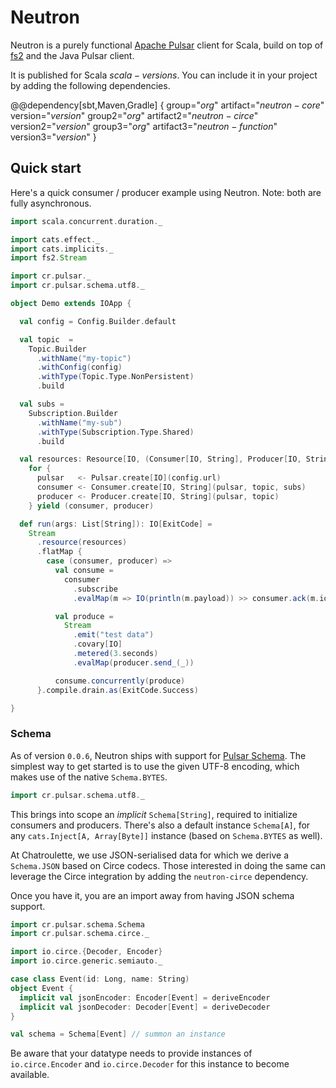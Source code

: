 # Neutron

Neutron is a purely functional [Apache Pulsar](https://pulsar.apache.org/) client for Scala, build on top of [fs2](https://fs2.io) and the Java Pulsar client.

It is published for Scala $scala-versions$. You can include it in your project by adding the following dependencies.

@@dependency[sbt,Maven,Gradle] {
  group="$org$" artifact="$neutron-core$" version="$version$"
  group2="$org$" artifact2="$neutron-circe$" version2="$version$"
  group3="$org$" artifact3="$neutron-function$" version3="$version$"
}

## Quick start

Here's a quick consumer / producer example using Neutron. Note: both are fully asynchronous.

```scala mdoc:compile-only
import scala.concurrent.duration._

import cats.effect._
import cats.implicits._
import fs2.Stream

import cr.pulsar._
import cr.pulsar.schema.utf8._

object Demo extends IOApp {

  val config = Config.Builder.default

  val topic  =
    Topic.Builder
      .withName("my-topic")
      .withConfig(config)
      .withType(Topic.Type.NonPersistent)
      .build

  val subs =
    Subscription.Builder
      .withName("my-sub")
      .withType(Subscription.Type.Shared)
      .build

  val resources: Resource[IO, (Consumer[IO, String], Producer[IO, String])] =
    for {
      pulsar   <- Pulsar.create[IO](config.url)
      consumer <- Consumer.create[IO, String](pulsar, topic, subs)
      producer <- Producer.create[IO, String](pulsar, topic)
    } yield (consumer, producer)

  def run(args: List[String]): IO[ExitCode] =
    Stream
      .resource(resources)
      .flatMap {
        case (consumer, producer) =>
          val consume =
            consumer
              .subscribe
              .evalMap(m => IO(println(m.payload)) >> consumer.ack(m.id))

          val produce =
            Stream
              .emit("test data")
              .covary[IO]
              .metered(3.seconds)
              .evalMap(producer.send_(_))

          consume.concurrently(produce)
      }.compile.drain.as(ExitCode.Success)

}
```

### Schema

As of version `0.0.6`, Neutron ships with support for [Pulsar Schema](https://pulsar.apache.org/docs/en/schema-get-started/). The simplest way to get started is to use the given UTF-8 encoding, which makes use of the native `Schema.BYTES`.

```scala mdoc:compile-only
import cr.pulsar.schema.utf8._
```

This brings into scope an *implicit* `Schema[String]`, required to initialize consumers and producers. There's also a default instance `Schema[A]`, for any `cats.Inject[A, Array[Byte]]` instance (based on `Schema.BYTES` as well).

At Chatroulette, we use JSON-serialised data for which we derive a `Schema.JSON` based on Circe codecs. Those interested in doing the same can leverage the Circe integration by adding the `neutron-circe` dependency.

Once you have it, you are an import away from having JSON schema support.

```scala mdoc:compile-only
import cr.pulsar.schema.Schema
import cr.pulsar.schema.circe._

import io.circe.{Decoder, Encoder}
import io.circe.generic.semiauto._

case class Event(id: Long, name: String)
object Event {
  implicit val jsonEncoder: Encoder[Event] = deriveEncoder
  implicit val jsonDecoder: Decoder[Event] = deriveDecoder
}

val schema = Schema[Event] // summon an instance
```

Be aware that your datatype needs to provide instances of `io.circe.Encoder` and `io.circe.Decoder` for this instance to become available.
